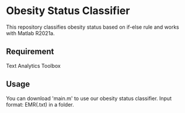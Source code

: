 # Obesity Status Classifier #
This repository classifies obesity status based on if-else rule and works with Matlab R2021a.

## Requirement ##
Text Analytics Toolbox

## Usage ##
You can download 'main.m' to use our obesity status classifier.
Input format: EMR(.txt) in a folder.
